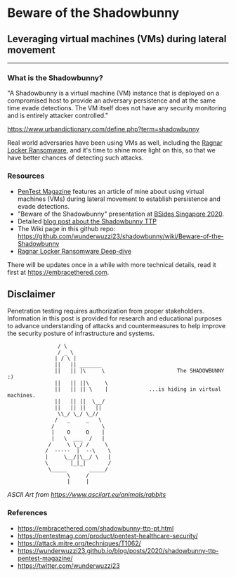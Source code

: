 # Beware of the Shadowbunny
## Leveraging virtual machines (VMs) during lateral movement

**********************************************************

### What is the Shadowbunny?

"A Shadowbunny is a virtual machine (VM) instance that is deployed on a compromised host to provide an adversary persistence and at the same time evade detections. The VM itself does not have any security monitoring and is entirely attacker controlled."

https://www.urbandictionary.com/define.php?term=shadowbunny

Real world adversaries have been using VMs as well, including the [Ragnar Locker Ransomware](https://news.sophos.com/en-us/2020/05/21/ragnar-locker-ransomware-deploys-virtual-machine-to-dodge-security/), and it's time to shine more light on this, so that we have better chances of detecting such attacks.

### Resources

* [PenTest Magazine](https://pentestmag.com/product/pentest-healthcare-security/) features an article of mine about using virtual machines (VMs) during lateral movement to establish persistence and evade detections.
* "Beware of the Shadowbunny" presentation at [BSides Singapore 2020](https://bsidessg.org/speaker/johann-rehberger/). 
* Detailed [blog post about the Shadowbunny TTP](https://embracethered.com/blog/posts/2020/shadowbunny-virtual-machine-red-teaming-technique/)
* The Wiki page in this github repo: https://github.com/wunderwuzzi23/shadowbunny/wiki/Beware-of-the-Shadowbunny
* [Ragnar Locker Ransomware Deep-dive](https://news.sophos.com/en-us/2020/05/21/ragnar-locker-ransomware-deploys-virtual-machine-to-dodge-security/)

There will be updates once in a while with more technical details, read it first at https://embracethered.com.



## Disclaimer
Penetration testing requires authorization from proper stakeholders. Information in this post is provided for research and educational purposes to advance understanding of attacks and countermeasures to help improve the security posture of  infrastructure and systems. 

```
                / \
                / _ \
               | / \ |
               ||   || _______
               ||   || |\     \                       The SHADOWBUNNY :)
               ||   || ||\     \              
               ||   || || \    |             ...is hiding in virtual machines.
               ||   || ||  \__/
               ||   || ||   ||
                \\_/ \_/ \_//
               /   _     _   \
              /               \
              |    O     O    |
              |   \  ___  /   |                           
             /     \ \_/ /     \
            /  -----  |  --\    \
            |     \__/|\__/ \   |
            \       |_|_|       /
             \_____       _____/
                   \     /
                   |     |
```
*ASCII Art from https://www.asciiart.eu/animals/rabbits*



### References
* https://embracethered.com/shadowbunny-ttp-pt.html
* https://pentestmag.com/product/pentest-healthcare-security/
* https://attack.mitre.org/techniques/T1062/
* https://wunderwuzzi23.github.io/blog/posts/2020/shadowbunny-ttp-pentest-magazine/
* https://twitter.com/wunderwuzzi23


